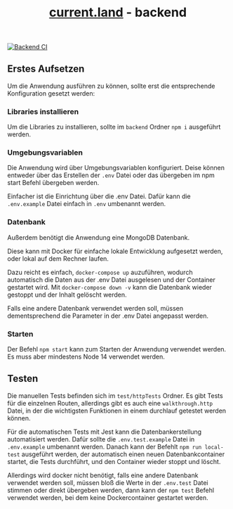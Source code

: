 <h1 align="center"><br><a href="https://current.land">current.land</a> - backend<br><br></h1>

[![Backend CI](https://github.com/SkyGuardian42/current/actions/workflows/backend.yml/badge.svg)](https://github.com/SkyGuardian42/current/actions/workflows/backend.yml)

## Erstes Aufsetzen
Um die Anwendung ausführen zu können, sollte erst die entsprechende Konfiguration gesetzt werden:

### Libraries installieren
Um die Libraries zu installieren, sollte im `backend` Ordner `npm i` ausgeführt werden. 

### Umgebungsvariablen
Die Anwendung wird über Umgebungsvariablen konfiguriert. 
Deise können entweder über das Erstellen der `.env` Datei oder das übergeben im npm start Befehl übergeben werden.

Einfacher ist die Einrichtung über die .env Datei. Dafür kann die `.env.example` Datei einfach in `.env` umbenannt werden. 

### Datenbank
Außerdem benötigt die Anwendung eine MongoDB Datenbank.

Diese kann mit Docker für einfache lokale Entwicklung aufgesetzt werden, oder lokal auf dem Rechner laufen.

Dazu reicht es einfach, `docker-compose up` auzuführen, wodurch automatisch die Daten aus der .env Datei ausgelesen und der Container gestartet wird. Mit `docker-compose down -v` kann die Datenbank wieder gestoppt und der Inhalt gelöscht werden.

Falls eine andere Datenbank verwendet werden soll, müssen dementsprechend die Parameter in der .env Datei angepasst werden.

### Starten
Der Befehl `npm start` kann zum Starten der Anwendung verwendet werden. Es muss aber mindestens Node 14 verwendet werden.

## Testen
Die manuellen Tests befinden sich im `test/httpTests` Ordner. Es gibt Tests für die einzelnen Routen, allerdings gibt es auch eine `walkthrough.http` Datei, in der die wichtigsten Funktionen in einem durchlauf getestet werden können. 

Für die automatischen Tests mit Jest kann die Datenbankerstellung automatisiert werden. Dafür sollte die  `.env.test.example` Datei in `.env.example` umbenannt werden. Danach kann der Befehlt `npm run local-test` ausgeführt werden, der automatisch einen neuen Datenbankcontainer startet, die Tests durchführt, und den Container wieder stoppt und löscht.

Allerdings wird docker nicht benötigt, falls eine andere Datenbank verwendet werden soll, müssen bloß die Werte in der `.env.test` Datei stimmen oder direkt übergeben werden, dann kann der `npm test` Befehl verwendet werden, bei dem keine Dockercontainer gestartet werden.